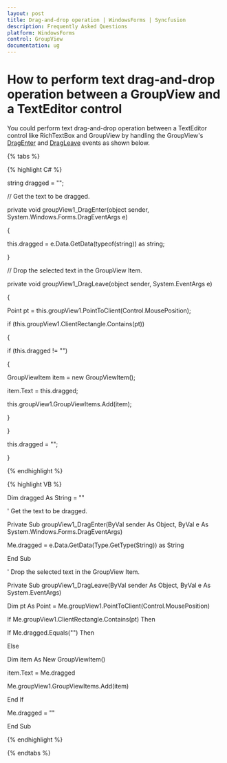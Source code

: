 ```yaml
---
layout: post
title: Drag-and-drop operation | WindowsForms | Syncfusion
description: Frequently Asked Questions
platform: WindowsForms
control: GroupView
documentation: ug
---
```

# How to perform text drag-and-drop operation between a GroupView and a TextEditor control

You could perform text drag-and-drop operation between a TextEditor control like RichTextBox and GroupView by handling the GroupView's [DragEnter](https://docs.microsoft.com/en-us/dotnet/api/system.windows.forms.control.dragenter?redirectedfrom=MSDN&view=netframework-4.7.2) and [DragLeave](https://docs.microsoft.com/en-us/dotnet/api/system.windows.forms.control.dragleave?redirectedfrom=MSDN&view=netframework-4.7.2) events as shown below.

{% tabs %}

{% highlight C# %}  

string dragged = "";

// Get the text to be dragged. 

private void groupView1_DragEnter(object sender, System.Windows.Forms.DragEventArgs e) 

{  

this.dragged = e.Data.GetData(typeof(string)) as string; 

}

// Drop the selected text in the GroupView Item.

private void groupView1_DragLeave(object sender, System.EventArgs e) 

{  

Point pt = this.groupView1.PointToClient(Control.MousePosition); 

if (this.groupView1.ClientRectangle.Contains(pt)) 

{ 

if (this.dragged != "") 

{ 

GroupViewItem item = new GroupViewItem(); 

item.Text = this.dragged; 

this.groupView1.GroupViewItems.Add(item); 

} 

} 

this.dragged = ""; 

} 

{% endhighlight %}



{% highlight VB %} 

Dim dragged As String = ""

' Get the text to be dragged.

Private Sub groupView1_DragEnter(ByVal sender As Object, ByVal e As System.Windows.Forms.DragEventArgs)

Me.dragged = e.Data.GetData(Type.GetType(String)) as String 

End Sub

' Drop the selected text in the GroupView Item.

Private Sub groupView1_DragLeave(ByVal sender As Object, ByVal e As System.EventArgs)

Dim pt As Point = Me.groupView1.PointToClient(Control.MousePosition)

If Me.groupView1.ClientRectangle.Contains(pt) Then

If Me.dragged.Equals("") Then

Else

Dim item As New GroupViewItem()

item.Text = Me.dragged

Me.groupView1.GroupViewItems.Add(item)

End If

Me.dragged = ""

End Sub

{% endhighlight %}

{% endtabs %}